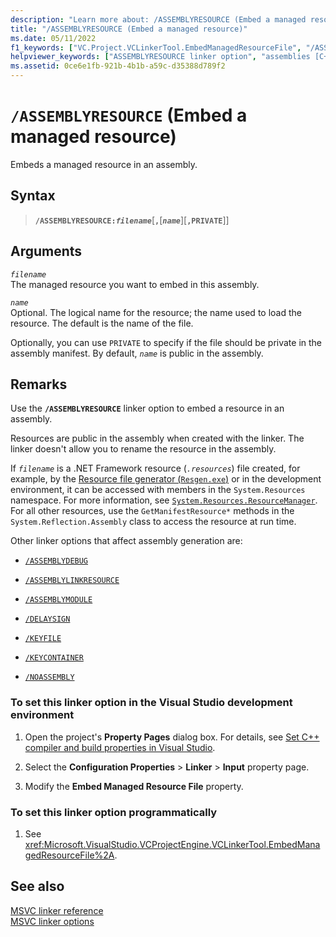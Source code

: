 ```yaml
---
description: "Learn more about: /ASSEMBLYRESOURCE (Embed a managed resource)"
title: "/ASSEMBLYRESOURCE (Embed a managed resource)"
ms.date: 05/11/2022
f1_keywords: ["VC.Project.VCLinkerTool.EmbedManagedResourceFile", "/ASSEMBLYRESOURCE"]
helpviewer_keywords: ["ASSEMBLYRESOURCE linker option", "assemblies [C++]", "-ASSEMBLYRESOURCE linker option", "assemblies [C++], linking resource files", "/ASSEMBLYRESOURCE linker option"]
ms.assetid: 0ce6e1fb-921b-4b1b-a59c-d35388d789f2
---
```

# `/ASSEMBLYRESOURCE` (Embed a managed resource)

Embeds a managed resource in an assembly.

## Syntax

> **`/ASSEMBLYRESOURCE:`*`filename`***\[**`,`**\[***`name`***]\[**`,PRIVATE`**]]

## Arguments

*`filename`*\
The managed resource you want to embed in this assembly.

*`name`*\
Optional. The logical name for the resource; the name used to load the resource. The default is the name of the file.

Optionally, you can use `PRIVATE` to specify if the file should be private in the assembly manifest. By default, *`name`* is public in the assembly.

## Remarks

Use the **`/ASSEMBLYRESOURCE`** linker option to embed a resource in an assembly.

Resources are public in the assembly when created with the linker. The linker doesn't allow you to rename the resource in the assembly.

If *`filename`* is a .NET Framework resource (*`.resources`*) file created, for example, by the [Resource file generator (`Resgen.exe`)](/dotnet/framework/tools/resgen-exe-resource-file-generator) or in the development environment, it can be accessed with members in the `System.Resources` namespace. For more information, see [`System.Resources.ResourceManager`](/dotnet/api/system.resources.resourcemanager). For all other resources, use the `GetManifestResource*` methods in the `System.Reflection.Assembly` class to access the resource at run time.

Other linker options that affect assembly generation are:

- [`/ASSEMBLYDEBUG`](assemblydebug-add-debuggableattribute.md)

- [`/ASSEMBLYLINKRESOURCE`](assemblylinkresource-link-to-dotnet-framework-resource.md)

- [`/ASSEMBLYMODULE`](assemblymodule-add-a-msil-module-to-the-assembly.md)

- [`/DELAYSIGN`](delaysign-partially-sign-an-assembly.md)

- [`/KEYFILE`](keyfile-specify-key-or-key-pair-to-sign-an-assembly.md)

- [`/KEYCONTAINER`](keycontainer-specify-a-key-container-to-sign-an-assembly.md)

- [`/NOASSEMBLY`](noassembly-create-a-msil-module.md)

### To set this linker option in the Visual Studio development environment

1. Open the project's **Property Pages** dialog box. For details, see [Set C++ compiler and build properties in Visual Studio](../working-with-project-properties.md).

1. Select the **Configuration Properties** > **Linker** > **Input** property page.

1. Modify the **Embed Managed Resource File** property.

### To set this linker option programmatically

1. See <xref:Microsoft.VisualStudio.VCProjectEngine.VCLinkerTool.EmbedManagedResourceFile%2A>.

## See also

[MSVC linker reference](linking.md)\
[MSVC linker options](linker-options.md)
